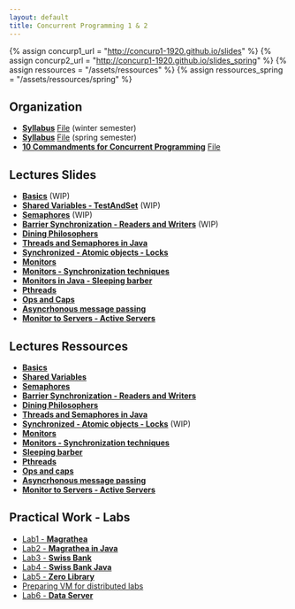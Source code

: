 ```yaml
---
layout: default
title: Concurrent Programming 1 & 2
---
```

{% assign concurp1_url = "http://concurp1-1920.github.io/slides" %}
{% assign concurp2_url = "http://concurp1-1920.github.io/slides_spring" %}
{% assign ressources = "/assets/ressources" %}
{% assign ressources_spring = "/assets/ressources/spring" %}

## Organization
* [**Syllabus**](/Organization/syllabus) [File]({{ressources}}/syllabus_v1.3.pdf) (winter semester)
* [**Syllabus**](/Organization/syllabus_spring) [File]({{ressources}}/syllabus_v1.3.pdf) (spring semester)
* [**10 Commandments for Concurrent Programming**](/Organization/commandments) [File]({{ressources}}/commandments.pdf)

## Lectures Slides
* [**Basics**]({{concurp1_url}}/01) (WIP)
* [**Shared Variables - TestAndSet**]({{concurp1_url}}/02) (WIP)
* [**Semaphores**]({{concurp1_url}}/03) (WIP)
* [**Barrier Synchronization - Readers and Writers**]({{concurp1_url}}/04) (WIP)
* [**Dining Philosophers**]({{concurp1_url}}/05)
* [**Threads and Semaphores in Java**]({{concurp1_url}}/06)
* [**Synchronized - Atomic objects - Locks**]({{concurp1_url}}/07)
* [**Monitors**]({{concurp1_url}}/08)
* [**Monitors - Synchronization techniques**]({{concurp1_url}}/09)
* [**Monitors in Java - Sleeping barber**]({{concurp1_url}}/10)
* [**Pthreads**]({{concurp1_url}}/11)
* [**Ops and Caps**]({{ressources_spring}}/Ops_and_Capabilities.pdf)
* [**Asyncrhonous message passing**]({{ressources_spring}}/Slides_Async_Message_Passing.pdf)
* [**Monitor to Servers - Active Servers**]({{ressources_spring}}/Slides_Active_Monitors.pdf)


## Lectures Ressources
* [**Basics**]({{ressources}}/01-basics.pdf)
* [**Shared Variables**]({{ressources}}/02-shared_variables-TST.pdf)
* [**Semaphores**]({{ressources}}/03-semaphores.pdf)
* [**Barrier Synchronization - Readers and Writers**]({{ressources}}/04-Barrier_Readers-and-Writers.pdf)
* [**Dining Philosophers**]({{ressources}}/05-Dining_Philosophers.pdf)
* [**Threads and Semaphores in Java**]({{ressources}}/05-java_threads.pdf)
* [**Synchronized - Atomic objects - Locks**]({{ressources}}/06-synchronized-atomic_objects_locks.pdf) (WIP)
* [**Monitors**]({{ressources}}/08-monitors.pdf)
* [**Monitors - Synchronization techniques**]({{ressources}}/08-monitors-sync-tech.pdf)
* [**Sleeping barber**]({{ressources}}/10-barber_monitor.pdf)
* [**Pthreads**]({{ressources}}/11-pthreads.pdf)
* [**Ops and caps**]({{ressources_spring}}/040-ops-and-Capabilities.pdf)
* [**Asyncrhonous message passing**]({{ressources_spring}}/050-async-msg-passing.pdf)
* [**Monitor to Servers - Active Servers**]({{ressources_spring}}/052-monitors_as_servers_jr.pdf)

## Practical Work - Labs
* [Lab1 - **Magrathea**](/TPs/Magrathea)
* [Lab2 - **Magrathea in Java**](/TPs/MagratheaJava)
* [Lab3 - **Swiss Bank**](/TPs/Bank)
* [Lab4 - **Swiss Bank Java**](/TPs/BankJava)
* [Lab5 - **Zero Library**](/TPs/Zero)
* [Preparing VM for distributed labs]({{ressources_spring}}/054_virtual_machines.pdf)
* [Lab6 - **Data Server**](/TPs/2Printer)
